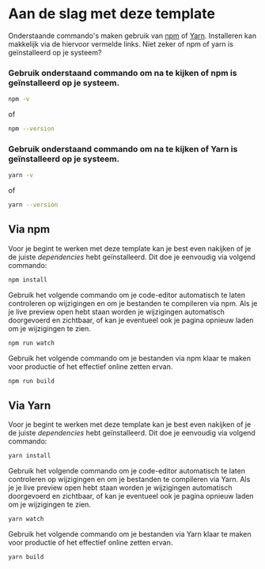 # Aan de slag met deze template

Onderstaande commando's maken gebruik van [npm](https://docs.npmjs.com/about-npm) of [Yarn](https://classic.yarnpkg.com/en/docs/install).
Installeren kan makkelijk via de hiervoor vermelde links. Niet zeker of npm of yarn is geïnstalleerd op je systeem?

### Gebruik onderstaand commando om na te kijken of npm is geïnstalleerd op je systeem.
```bash
npm -v
```
of
```bash
npm --version
```


### Gebruik onderstaand commando om na te kijken of Yarn is geïnstalleerd op je systeem.
```bash
yarn -v
```
of
```bash
yarn --version
```

## Via npm

Voor je begint te werken met deze template kan je best even nakijken of je de juiste *dependencies* hebt geïnstalleerd. Dit doe je eenvoudig via volgend commando:
```bash
npm install
```

Gebruik het volgende commando om je code-editor automatisch te laten controleren op wijzigingen en om je bestanden te compileren via npm.
Als je je live preview open hebt staan worden je wijzigingen automatisch doorgevoerd en zichtbaar, of kan je eventueel ook je pagina opnieuw laden om je wijzigingen te zien.
```bash
npm run watch
```

Gebruik het volgende commando om je bestanden via npm klaar te maken voor productie of het effectief online zetten ervan.
```bash
npm run build
```

## Via Yarn

Voor je begint te werken met deze template kan je best even nakijken of je de juiste *dependencies* hebt geïnstalleerd. Dit doe je eenvoudig via volgend commando:
```bash
yarn install
```

Gebruik het volgende commando om je code-editor automatisch te laten controleren op wijzigingen en om je bestanden te compileren via Yarn.
Als je je live preview open hebt staan worden je wijzigingen automatisch doorgevoerd en zichtbaar, of kan je eventueel ook je pagina opnieuw laden om je wijzigingen te zien.
```bash
yarn watch
```

Gebruik het volgende commando om je bestanden via Yarn klaar te maken voor productie of het effectief online zetten ervan.
```bash
yarn build
```